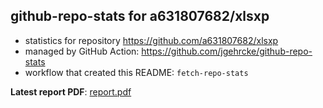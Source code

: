 ## github-repo-stats for a631807682/xlsxp

- statistics for repository https://github.com/a631807682/xlsxp
- managed by GitHub Action: https://github.com/jgehrcke/github-repo-stats
- workflow that created this README: `fetch-repo-stats`

**Latest report PDF**: [report.pdf](https://github.com/a631807682/stats/raw/main/a631807682/xlsxp/latest-report/report.pdf)

